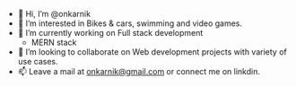 - 👋 Hi, I’m @onkarnik
- 👀 I’m interested in Bikes & cars, swimming and video games.
- 🌱 I’m currently working on Full stack development
  - MERN stack
- 💞️ I’m looking to collaborate on Web development projects with variety of use cases. 
- 📫 Leave a mail at onkarnik@gmail.com or connect me on linkdin.

<!---
onkarnik/onkarnik is a ✨ special ✨ repository because its `README.md` (this file) appears on your GitHub profile.
You can click the Preview link to take a look at your changes.
--->
